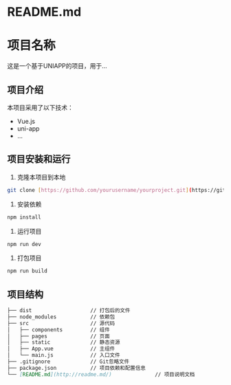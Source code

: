 # README.md

# 项目名称

这是一个基于UNIAPP的项目，用于...

## 项目介绍

本项目采用了以下技术：

- Vue.js
- uni-app
- ...

## 项目安装和运行

1. 克隆本项目到本地

```bash
git clone [https://github.com/yourusername/yourproject.git](https://github.com/yourusername/yourproject.git)
```

1. 安装依赖

```bash
npm install
```

1. 运行项目

```bash
npm run dev
```

1. 打包项目

```bash
npm run build
```

## 项目结构

```markdown
├── dist                   // 打包后的文件
├── node_modules           // 依赖包
├── src                    // 源代码
│   ├── components         // 组件
│   ├── pages              // 页面
│   ├── static             // 静态资源
│   ├── App.vue            // 主组件
│   └── main.js            // 入口文件
├── .gitignore             // Git忽略文件
├── package.json           // 项目依赖和配置信息
└── [README.md](http://readme.md/)              // 项目说明文档
```